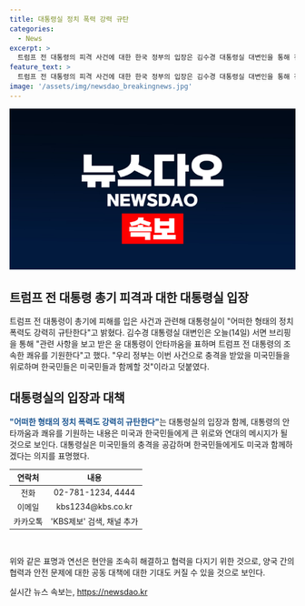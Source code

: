 ```yaml
---
title: 대통령실 정치 폭력 강력 규탄
categories:
  - News
excerpt: >
  트럼프 전 대통령의 피격 사건에 대한 한국 정부의 입장은 김수경 대통령실 대변인을 통해 전달되었습니다. 대통령실은 정부는 어떠한 형태의 정치 폭력도 강력히 규탄한다며 이를 암시하고, 윤 대통령은 안타까움을 표하며 트럼프 전 대통령의 조속한 쾌유를 기원했습니다. 한국 정부는 이번 사건으로 충격을 받을 미국민들을 위로하며 한국민들은 미국민들과 함께하겠다는 메시지를 전했습니다.
feature_text: >
  트럼프 전 대통령의 피격 사건에 대한 한국 정부의 입장은 김수경 대통령실 대변인을 통해 전달되었습니다. 대통령실은 정부는 어떠한 형태의 정치 폭력도 강력히 규탄한다며 이를 암시하고, 윤 대통령은 안타까움을 표하며 트럼프 전 대통령의 조속한 쾌유를 기원했습니다. 한국 정부는 이번 사건으로 충격을 받을 미국민들을 위로하며 한국민들은 미국민들과 함께하겠다는 메시지를 전했습니다.
image: '/assets/img/newsdao_breakingnews.jpg'
---
```


<p><img src="/assets/img/newsdao_breakingnews.jpg" alt="cryptoinkorea 속보" /></p>

<h2 data-ke-size="size26">트럼프 전 대통령 총기 피격과 대한 대통령실 입장</h2>

<p data-ke-size="size16">트럼프 전 대통령이 총기에 피해를 입은 사건과 관련해 대통령실이 "어떠한 형태의 정치 폭력도 강력히 규탄한다"고 밝혔다. 김수경 대통령실 대변인은 오늘(14일) 서면 브리핑을 통해 "관련 사항을 보고 받은 윤 대통령이 안타까움을 표하며 트럼프 전 대통령의 조속한 쾌유를 기원한다"고 했다. "우리 정부는 이번 사건으로 충격을 받았을 미국민들을 위로하며 한국민들은 미국민들과 함께할 것"이라고 덧붙였다.</p>

<h2 data-ke-size="size26">대통령실의 입장과 대책</h2>

<p data-ke-size="size16"><b><span style="color: #1a5490;">"어떠한 형태의 정치 폭력도 강력히 규탄한다"</span></b>는 대통령실의 입장과 함께, 대통령의 안타까움과 쾌유를 기원하는 내용은 미국과 한국민들에게 큰 위로와 연대의 메시지가 될 것으로 보인다. 대통령실은 미국민들의 충격을 공감하며 한국민들에게도 미국과 함께하겠다는 의지를 표명했다.</p>

<table>
<thead>
    <tr>
        <th>연락처</th>
        <th>내용</th>
    </tr>
</thead>
<tbody>
    <tr>
        <td style="text-align: center; height: 17px;">전화</td>
        <td style="text-align: center; height: 17px;">02-781-1234, 4444</td>
    </tr>
    <tr>
        <td style="text-align: center; height: 17px;">이메일</td>
        <td style="text-align: center; height: 17px;">kbs1234@kbs.co.kr</td>
    </tr>
    <tr>
        <td style="text-align: center; height: 17px;">카카오톡</td>
        <td style="text-align: center; height: 17px;">'KBS제보' 검색, 채널 추가</td>
    </tr>
</tbody>
</table>

<p data-ke-size="size16">&nbsp;</p>

<p data-ke-size="size16">위와 같은 표명과 연선은 현안을 조속히 해결하고 협력을 다지기 위한 것으로, 양국 간의 협력과 안전 문제에 대한 공동 대책에 대한 기대도 커질 수 있을 것으로 보인다.</p>
실시간 뉴스 속보는, <a href="https://newsdao.kr" rel="dofollow">https://newsdao.kr</a>


